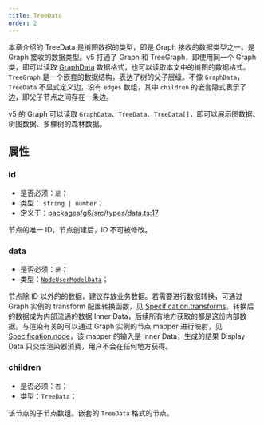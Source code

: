 ```yaml
---
title: TreeData
order: 2
---
```


本章介绍的 TreeData 是树图数据的类型，即是 Graph 接收的数据类型之一。是 Graph 接收的数据类型。v5 打通了 Graph 和 TreeGraph，即使用同一个 Graph 类，即可以读取 [GraphData](./GraphData.zh.md) 数据格式，也可以读取本文中的树图的数据格式。`TreeGraph` 是一个嵌套的数据结构，表达了树的父子层级。不像 `GraphData`，`TreeData` 不显式定义边，没有 `edges` 数组，其中 `children` 的嵌套隐式表示了边，即父子节点之间存在一条边。

v5 的 Graph 可以读取 `GraphData`、`TreeData`、`TreeData[]`，即可以展示图数据、树图数据、多棵树的森林数据。

## 属性

### id

- 是否必须：`是`；
- 类型： `string | number`；
- 定义于：[packages/g6/src/types/data.ts:17](https://github.com/antvis/G6/blob/61e525e59b5034ba8aa332ba38baa9816a128012/packages/g6/src/types/data.ts#L17)

节点的唯一 ID，节点创建后，ID 不可被修改。

### data

- 是否必须：`是`；
- 类型：[`NodeUserModelData`](./NodeUserModelData.zh.md)；

节点除 ID 以外的的数据，建议存放业务数据。若需要进行数据转换，可通过 Graph 实例的 transform 配置转换函数，见 [Specification.transforms](TODO)。转换后的数据成为内部流通的数据 Inner Data，后续所有地方获取的都是这份内部数据。与渲染有关的可以通过 Graph 实例的节点 mapper 进行映射，见 [Specification.node](TODO)，该 mapper 的输入是 Inner Data，生成的结果 Display Data 只交给渲染器消费，用户不会在任何地方获得。

### children

- 是否必须：`否`；
- 类型：`TreeData`；

该节点的子节点数组。嵌套的 `TreeData` 格式的节点。
